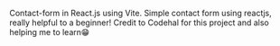 Contact-form in React.js using Vite.
Simple contact form using reactjs, really helpful to a beginner!
Credit to Codehal for this project and also helping me to learn😁

